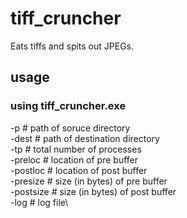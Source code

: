 # tiff_cruncher
Eats tiffs and spits out JPEGs.

## usage
### using tiff_cruncher.exe
-p <folder>         # path of soruce directory\
-dest <folder>      # path of destination directory\
-tp <number>        # total number of processes\
-preloc <file>      # location of pre buffer\
-postloc <file>     # location of post buffer\
-presize <number>   # size (in bytes) of pre buffer\
-postsize <number>  # size (in bytes) of post buffer\
-log <file>         # log file\
